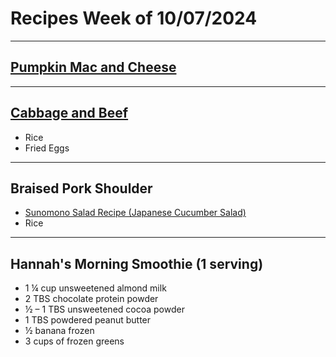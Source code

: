 # Recipes Week of 10/07/2024

---

## [Pumpkin Mac and Cheese](https://cookieandkate.com/pumpkin-mac-and-cheese-recipe/print/41450/)

---

## [Cabbage and Beef](https://www.budgetbytes.com/wprm_print/beef-and-cabbage-stir-fry)

- Rice
- Fried Eggs

---

## Braised Pork Shoulder

- [Sunomono Salad Recipe (Japanese Cucumber Salad)](https://www.hungryhuy.com/wprm_print/sunomono-salad-recipe-japanese-cucumber-salad)
- Rice

---

## Hannah's Morning Smoothie (1 serving)

- 1 ¼ cup unsweetened almond milk
- 2 TBS chocolate protein powder
- ½ – 1 TBS unsweetened cocoa powder
- 1 TBS powdered peanut butter
- ½ banana frozen
- 3 cups of frozen greens